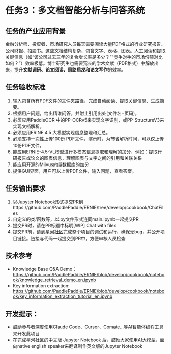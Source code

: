 # 任务3：多文档智能分析与问答系统

## 任务的产业应用背景
金融分析师、投资者、市场研究人员每天需要阅读大量PDF格式的行业研究报告、公司财报、招股书。这些文档结构复杂，包含文字、表格、图表。人工阅读和提取关键信息（如“该公司过去三年的复合增长率是多少？”“竞争对手的市场份额对比如何？”）效率极低。博士研究生也需要冗长的学术文献（PDF格式）中解放出来，提升**文献调研、论文阅读、思路启发和论文写作**的效率。

## 任务验收标准
1. 输入包含所有PDF文件的文件夹路径，完成自动阅读、提取关键信息、生成摘要。
2. 根据用户问题，给出精准问答，并附上引用出处(文件名+页码)。
3. 必须应用PaddleOCR 中的PP-OCRv5来实现文字识别，或PP-StructureV3来实现文档解析。
4. 必须应用ERINE 4.5 大模型实现信息整理和汇总。
5. 必须支持一次性上传100份 PDF文件，演示时，为节省解析时间，可以仅上传10份PDF文件。
6. 能应用ERNIE-4.5-VL模型进行多模态信息提取和理解的加分，例如：提取行研报告或论文的图表信息，理解图表与文字之间的引用和关联关系
7. 能应用开源的Milvus向量数据库的加分
8. 提供GUI界面，用户可以上传PDF文件，输入问题，查看答案。

## 任务输出要求
1. 以Jupyter Notebook形式提交PR到https://github.com/PaddlePaddle/ERNIE/tree/develop/cookbook/ChatFiles
2. 自定义的类/函数等，以.py文件形式连同main.ipynb一起提交PR
3. 提交PR时，请在PR标题中标明[WIP] Chat with files
4. 提交PR前，请到[星河社区](aistudio.baidu.com)完成整个项目的调试和运行，确保无bug，并公开项目链接。链接与代码一起提交到PR中，方便审核人员检查

## 技术参考
- Knowledge Base Q&A Demo：https://github.com/PaddlePaddle/ERNIE/blob/develop/cookbook/notebook/knowledge_retrieval_demo_en.ipynb
- Key information extraction: https://github.com/PaddlePaddle/ERNIE/blob/develop/cookbook/notebook/key_information_extraction_tutorial_en.ipynb

## 开发提示：
+ 鼓励参与者深度使用Claude Code、Cursor、Comate...等AI智能体编程工具来开发此项目
+ 在完成星河社区的中文版 Jupyter Notebook 后，鼓励大家使用AI大模型，面向native english speaker来翻译制作英文版的Jupyter Notebook
